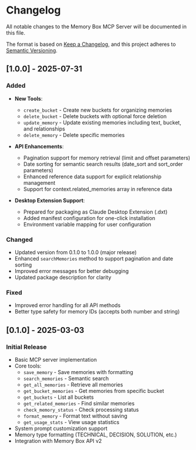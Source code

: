 # Changelog

All notable changes to the Memory Box MCP Server will be documented in this file.

The format is based on [Keep a Changelog](https://keepachangelog.com/en/1.0.0/),
and this project adheres to [Semantic Versioning](https://semver.org/spec/v2.0.0.html).

## [1.0.0] - 2025-07-31

### Added
- **New Tools**:
  - `create_bucket` - Create new buckets for organizing memories
  - `delete_bucket` - Delete buckets with optional force deletion
  - `update_memory` - Update existing memories including text, bucket, and relationships
  - `delete_memory` - Delete specific memories
  
- **API Enhancements**:
  - Pagination support for memory retrieval (limit and offset parameters)
  - Date sorting for semantic search results (date_sort and sort_order parameters)
  - Enhanced reference data support for explicit relationship management
  - Support for context.related_memories array in reference data

- **Desktop Extension Support**:
  - Prepared for packaging as Claude Desktop Extension (.dxt)
  - Added manifest configuration for one-click installation
  - Environment variable mapping for user configuration

### Changed
- Updated version from 0.1.0 to 1.0.0 (major release)
- Enhanced `searchMemories` method to support pagination and date sorting
- Improved error messages for better debugging
- Updated package description for clarity

### Fixed
- Improved error handling for all API methods
- Better type safety for memory IDs (accepts both number and string)

## [0.1.0] - 2025-03-03

### Initial Release
- Basic MCP server implementation
- Core tools:
  - `save_memory` - Save memories with formatting
  - `search_memories` - Semantic search
  - `get_all_memories` - Retrieve all memories
  - `get_bucket_memories` - Get memories from specific bucket
  - `get_buckets` - List all buckets
  - `get_related_memories` - Find similar memories
  - `check_memory_status` - Check processing status
  - `format_memory` - Format text without saving
  - `get_usage_stats` - View usage statistics
- System prompt customization support
- Memory type formatting (TECHNICAL, DECISION, SOLUTION, etc.)
- Integration with Memory Box API v2
